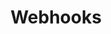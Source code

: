 ---
title: Webhooks
excerpt:
categorySlug: implementation-blueprint
slug: webhooks
type: link
hidden: false
order: 100
link_url: https://support.voucherify.io/article/68-webhooks-notifications
---